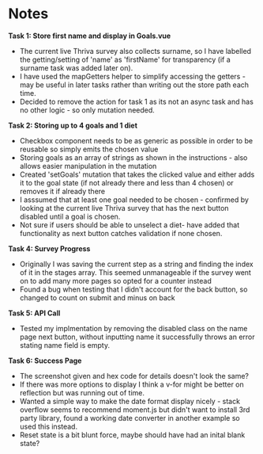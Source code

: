 # Notes

**Task 1: Store first name and display in Goals.vue**

- The current live Thriva survey also collects surname, so I have labelled the getting/setting of 'name' as 'firstName' for transparency (if a surname task was added later on).
- I have used the mapGetters helper to simplify accessing the getters - may be useful in later tasks rather than writing out the store path each time. 
- Decided to remove the action for task 1 as its not an async task and has no other logic - so only mutation needed. 

**Task 2: Storing up to 4 goals and 1 diet**

- Checkbox component needs to be as generic as possible in order to be reusable so simply emits the chosen value
- Storing goals as an array of strings as shown in the instructions - also allows easier manipulation in the mutation
- Created 'setGoals' mutation that takes the clicked value and either adds it to the goal state (if not already there and less than 4 chosen) or removes it if already there
- I asssumed that at least one goal needed to be chosen - confirmed by looking at the current live Thriva survey that has the next button disabled until a goal is chosen.
- Not sure if users should be able to unselect a diet- have added that functionality as next button catches validation if none chosen.

**Task 4: Survey Progress**

- Originally I was saving the current step as a string and finding the index of it in the stages array. This seemed unmanageable if the survey went on to add many more pages so
opted for a counter instead
- Found a bug when testing that I didn't account for the back button, so changed to count on submit and minus on back

**Task 5: API Call**

- Tested my implmentation by removing the disabled class on the name page next button, without inputting name it successfully throws an error stating name field is empty. 

**Task 6: Success Page**

- The screenshot given and hex code for details doesn't look the same? 
- If there was more options to display I think a v-for might be better on reflection but was running out of time. 
- Wanted a simple way to make the date format display nicely - stack overflow seems to recommend moment.js but didn't want to install 3rd party library, found a working date 
converter in another example so used this instead.
- Reset state is a bit blunt force, maybe should have had an inital blank state? 
